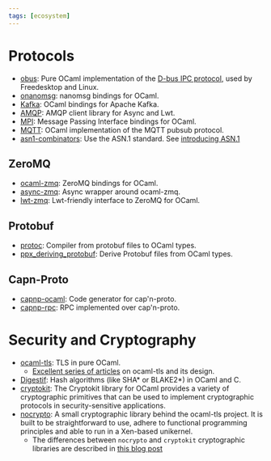 ```yaml
---
tags: [ecosystem]
---
```


# Protocols

* [obus](https://github.com/ocaml-community/obus):
Pure OCaml implementation of the [D-bus IPC protocol](https://en.wikipedia.org/wiki/D-Bus),
used by Freedesktop and Linux.
* [onanomsg](https://github.com/rgrinberg/onanomsg): nanomsg bindings for OCaml.
* [Kafka](https://github.com/didier-wenzek/ocaml-kafka): OCaml bindings for Apache Kafka.
* [AMQP](https://github.com/andersfugmann/amqp-client): AMQP client library for Async and Lwt.
* [MPI](https://github.com/xavierleroy/ocamlmpi): Message Passing Interface bindings for OCaml.
* [MQTT](https://github.com/j0sh/ocaml-mqtt): OCaml implementation of the MQTT pubsub protocol.
* [asn1-combinators](https://github.com/mirleft/ocaml-asn1-combinators):
Use the ASN.1 standard. See [introducing ASN.1](https://mirage.io/blog/introducing-asn1)

## ZeroMQ
* [ocaml-zmq](https://github.com/issuu/ocaml-zmq): ZeroMQ bindings for OCaml.
* [async-zmq](https://github.com/rgrinberg/async-zmq): Async wrapper around ocaml-zmq.
* [lwt-zmq](https://github.com/hcarty/lwt-zmq): Lwt-friendly interface to ZeroMQ for OCaml.

## Protobuf
* [protoc](https://github.com/mransan/ocaml-protoc): Compiler from protobuf files to OCaml types.
* [ppx_deriving_protobuf](https://github.com/ocaml-ppx/ppx_deriving_protobuf): Derive Protobuf files from OCaml types.

## Capn-Proto
* [capnp-ocaml](https://github.com/capnproto/capnp-ocaml): Code generator for cap'n-proto.
* [capnp-rpc](https://github.com/mirage/capnp-rpc): RPC implemented over cap'n-proto.

# Security and Cryptography

* [ocaml-tls](https://github.com/mirleft/ocaml-tls): TLS in pure OCaml.
  * [Excellent series of articles](https://mirage.io/blog/introducing-ocaml-tls)
  on ocaml-tls and its design.
* [Digestif](https://github.com/mirage/digestif): Hash algorithms (like SHA* or BLAKE2*) in OCaml and C.
* [cryptokit](https://github.com/xavierleroy/cryptokit): The Cryptokit library for OCaml provides a variety of cryptographic primitives that can be used to implement cryptographic protocols in security-sensitive applications.
* [nocrypto](https://github.com/mirleft/ocaml-nocrypto): A small cryptographic library behind the ocaml-tls project. It is built to be straightforward to use, adhere to functional programming principles and able to run in a Xen-based unikernel.
  * The differences between `nocrypto` and `cryptokit` cryptographic libraries are described in [this blog post](https://mirage.io/blog/introducing-nocrypto)
